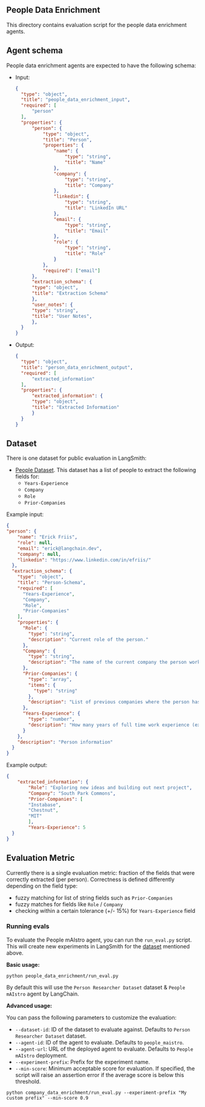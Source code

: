 ## People Data Enrichment

This directory contains evaluation script for the people data enrichment agents.

## Agent schema

People data enrichment agents are expected to have the following schema:

- Input:

    ```json
    {
      "type": "object",
      "title": "people_data_enrichment_input",
      "required": [
          "person"
      ],
      "properties": {
          "person": {
              "type": "object",
              "title": "Person",
              "properties": {
                  "name": {
                      "type": "string",
                      "title": "Name"
                  },
                  "company": {
                      "type": "string",
                      "title": "Company"
                  },
                  "linkedin": {
                      "type": "string",
                      "title": "LinkedIn URL"
                  },
                  "email": {
                      "type": "string",
                      "title": "Email"
                  },
                  "role": {
                      "type": "string",
                      "title": "Role"
                  }
              },
              "required": ["email"]
          },
          "extraction_schema": {
          "type": "object",
          "title": "Extraction Schema"
          },
          "user_notes": {
          "type": "string",
          "title": "User Notes",
          },
      }
    }
    ```

- Output:

    ```json
    {
      "type": "object",
      "title": "person_data_enrichment_output",
      "required": [
          "extracted_information"
      ],
      "properties": {
          "extracted_information": {
          "type": "object",
          "title": "Extracted Information"
          }
      }
    }
    ```

## Dataset

There is one dataset for public evaluation in LangSmith:

- [People Dataset](https://smith.langchain.com/public/bb139cd5-c656-4323-9bea-84cb7bf6080a/d). This dataset has a list of people to extract the following fields for:
  - `Years-Experience`
  - `Company`
  - `Role`
  - `Prior-Companies`


Example input:
```json
{
"person": {
    "name": "Erick Friis",
    "role": null,
    "email": "erick@langchain.dev",
    "company": null,
    "linkedin": "https://www.linkedin.com/in/efriis/"
  },
  "extraction_schema": {
    "type": "object",
    "title": "Person-Schema",
    "required": [
      "Years-Experience",
      "Company",
      "Role",
      "Prior-Companies"
    ],
    "properties": {
      "Role": {
        "type": "string",
        "description": "Current role of the person."
      },
      "Company": {
        "type": "string",
        "description": "The name of the current company the person works at."
      },
      "Prior-Companies": {
        "type": "array",
        "items": {
          "type": "string"
        },
        "description": "List of previous companies where the person has worked"
      },
      "Years-Experience": {
        "type": "number",
        "description": "How many years of full time work experience (excluding internships) does this person have."
      }
    },
    "description": "Person information"
  }
}
```

Example output:
```json
{
    "extracted_information": {
        "Role": "Exploring new ideas and building out next project",
        "Company": "South Park Commons",
        "Prior-Companies": [
        "Instabase",
        "Chestnut",
        "MIT"
        ],
        "Years-Experience": 5
  }
}
```

## Evaluation Metric

Currently there is a single evaluation metric: fraction of the fields that were correctly extracted (per person). Correctness is defined differently depending on the field type:

- fuzzy matching for list of string fields such as `Prior-Companies`
- fuzzy matches for fields like `Role` / `Company`
- checking within a certain tolerance (+/- 15%) for `Years-Experience` field

### Running evals

To evaluate the People mAIstro agent, you can run the `run_eval.py` script. This will create new experiments in LangSmith for the [dataset](#dataset) mentioned above.

**Basic usage:**

```shell
python people_data_enrichment/run_eval.py
```

By default this will use the `Person Researcher Dataset` dataset & `People mAIstro` agent by LangChain.

**Advanced usage:**

You can pass the following parameters to customize the evaluation:

- `--dataset-id`: ID of the dataset to evaluate against. Defaults to `Person Researcher Dataset` dataset.
- `--agent-id`: ID of the agent to evaluate. Defaults to `people_maistro`.
- `--agent-url`: URL of the deployed agent to evaluate. Defaults to `People mAIstro` deployment.
- `--experiment-prefix`: Prefix for the experiment name.
- `--min-score`: Minimum acceptable score for evaluation. If specified, the script will raise an assertion error if the average score is below this threshold.

```shell
python company_data_enrichment/run_eval.py --experiment-prefix "My custom prefix" --min-score 0.9
```